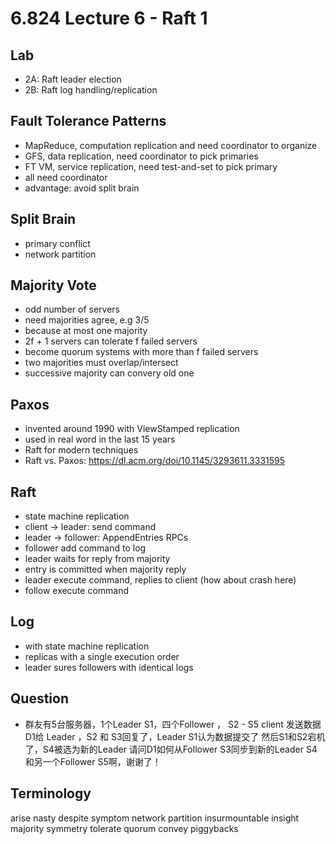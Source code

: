# 6.824 Lecture 6 - Raft 1

## Lab
- 2A: Raft leader election
- 2B: Raft log handling/replication

## Fault Tolerance Patterns
- MapReduce, computation replication and need coordinator to organize
- GFS, data replication, need coordinator to pick primaries
- FT VM, service replication, need test-and-set to pick primary
- all need coordinator
- advantage: avoid split brain

## Split Brain
- primary conflict
- network partition

## Majority Vote
- odd number of servers
- need majorities agree, e.g 3/5
- because at most one majority
- 2f + 1 servers can tolerate f failed servers
- become quorum systems with more than f failed servers
- two majorities must overlap/intersect
- successive majority can convery old one

## Paxos
- invented around 1990 with ViewStamped replication
- used in real word in the last 15 years
- Raft for modern techniques
- Raft vs. Paxos: https://dl.acm.org/doi/10.1145/3293611.3331595

## Raft
- state machine replication
- client -> leader: send command
- leader -> follower: AppendEntries RPCs
- follower add command to log
- leader waits for reply from majority
- entry is committed when majority reply
- leader execute command, replies to client (how about crash here)
- follow execute command

## Log
- with state machine replication
- replicas with a single execution order
- leader sures followers with identical logs


## Question
- 群友有5台服务器，1个Leader S1，四个Follower ， S2 - S5
client 发送数据D1给 Leader ，S2 和 S3回复了，Leader S1认为数据提交了
然后S1和S2宕机了，S4被选为新的Leader
请问D1如何从Follower S3同步到新的Leader S4和另一个Follower S5啊，谢谢了！

## Terminology
arise
nasty
despite
symptom
network partition
insurmountable
insight
majority
symmetry
tolerate
quorum
convey
piggybacks

